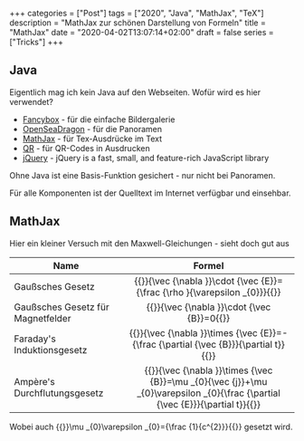 +++
categories  = ["Post"]
tags        = ["2020", "Java", "MathJax", "TeX"]
description = "MathJax zur schönen Darstellung von Formeln"
title       = "MathJax"
date        = "2020-04-02T13:07:14+02:00"
draft       = false
series      = ["Tricks"]
+++
## Java

Eigentlich mag ich kein Java auf den Webseiten. Wofür wird es hier verwendet?

<!--more-->

* [Fancybox][] - für die einfache Bildergalerie
* [OpenSeaDragon][] - für die Panoramen
* [MathJax][] - für Tex-Ausdrücke im Text
* [QR][] - für QR-Codes in Ausdrucken
* [jQuery][] - jQuery is a fast, small, and feature-rich JavaScript library

Ohne Java ist eine Basis-Funktion gesichert - nur nicht bei Panoramen.

Für alle Komponenten ist der Quelltext im Internet verfügbar und einsehbar.

## MathJax

Hier ein kleiner Versuch mit den Maxwell-Gleichungen - sieht doch gut aus

|Name|Formel|
|----|:----:|
|Gaußsches Gesetz|{{<tex>}}{\vec {\nabla }}\cdot {\vec {E}}={\frac {\rho }{\varepsilon _{0}}}{{</tex>}}|
|Gaußsches Gesetz für Magnetfelder|{{<tex>}}{\vec {\nabla }}\cdot {\vec {B}}=0{{</tex>}}|
|Faraday's Induktionsgesetz|{{<tex>}}{\vec {\nabla }}\times {\vec {E}}=-{\frac {\partial {\vec {B}}}{\partial t}}{{</tex>}}|
|Ampère's Durchflutungsgesetz|{{<tex>}}{\vec {\nabla }}\times {\vec {B}}=\mu _{0}{\vec {j}}+\mu _{0}\varepsilon _{0}{\frac {\partial {\vec {E}}}{\partial t}}{{</tex>}}|

Wobei auch {{<tex>}}\mu _{0}\varepsilon _{0}={\frac {1}{c^{2}}}{{</tex>}} gesetzt wird.

[Fancybox]:  https://github.com/fancyapps/fancybox "fancyBox"
[OpenSeaDragon]: https://openseadragon.github.io/ "OpenSeaDragon"
[MathJax]: https://www.mathjax.org/ "MathJax"
[QR]: http://www.d-project.com/ "QR"
[jQuery]: https://jquery.com/ "jQuery is a fast, small, and feature-rich JavaScript library"